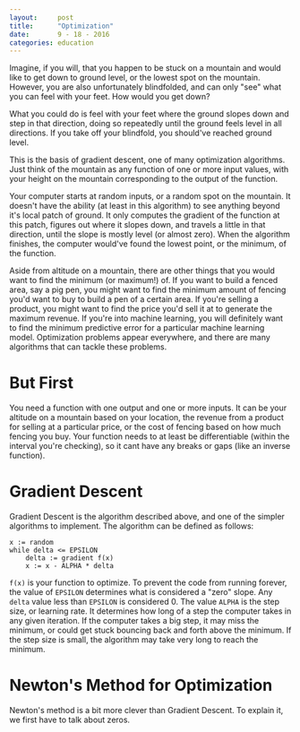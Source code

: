 ```yaml
---
layout:     post
title:      "Optimization"
date:       9 - 18 - 2016
categories: education
---
```


Imagine, if you will, that you happen to be stuck on a mountain and would like to get down to ground level, or the lowest spot on the mountain. However, you are also unfortunately blindfolded, and can only "see" what you can feel with your feet. How would you get down?

What you could do is feel with your feet where the ground slopes down and step in that direction, doing so repeatedly until the ground feels level in all directions. If you take off your blindfold, you should've reached ground level.

This is the basis of gradient descent, one of many optimization algorithms. Just think of the mountain as any function of one or more input values, with your height on the mountain corresponding to the output of the function.

Your computer starts at random inputs, or a random spot on the mountain. It doesn't have the ability (at least in this algorithm) to see anything beyond it's local patch of ground. It only computes the gradient of the function at this patch, figures out where it slopes down, and travels a little in that direction, until the slope is mostly level (or almost zero). When the algorithm finishes, the computer would've found the lowest point, or the minimum, of the function.

Aside from altitude on a mountain, there are other things that you would want to find the minimum (or maximum!) of. If you want to build a fenced area, say a pig pen, you might want to find the minimum amount of fencing you'd want to buy to build a pen of a certain area. If you're selling a product, you might want to find the price you'd sell it at to generate the maximum revenue. If you're into machine learning, you will definitely want to find the minimum predictive error for a particular machine learning model. Optimization problems appear everywhere, and there are many algorithms that can tackle these problems.

# But First

You need a function with one output and one or more inputs. It can be your altitude on a mountain based on your location, the revenue from a product for selling at a particular price, or the cost of fencing based on how much fencing you buy. Your function needs to at least be differentiable (within the interval you're checking), so it cant have any breaks or gaps (like an inverse function).

# Gradient Descent

Gradient Descent is the algorithm described above, and one of the simpler algorithms to implement. The algorithm can be defined as follows:

	x := random
	while delta <= EPSILON
    	delta := gradient f(x)
    	x := x - ALPHA * delta

`f(x)` is your function to optimize. To prevent the code from running forever, the value of `EPSILON` determines what is considered a "zero" slope. Any `delta` value less than `EPSILON` is considered 0. The value `ALPHA` is the step size, or learning rate. It determines how long of a step the computer takes in any given iteration. If the computer takes a big step, it may miss the minimum, or could get stuck bouncing back and forth above the minimum. If the step size is small, the algorithm may take very long to reach the minimum.

# Newton's Method for Optimization

Newton's method is a bit more clever than Gradient Descent. To explain it, we first have to talk about zeros.